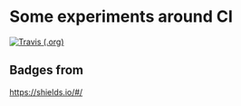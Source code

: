 # Some experiments around CI

[![Travis (.org)](https://img.shields.io/travis/wrotki/citest2.svg?style=plastic)](https://travis-ci.com/wrotki/citest2)

## Badges from 

https://shields.io/#/

